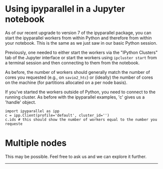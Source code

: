 # Using ipyparallel in a Jupyter notebook

As of our recent upgrade to version 7 of the ipyparallel package, you can start the ipyparallel workers from within Python and therefore from within your notebook. This is the same as we just saw in our basic Python session.

Previously, one needed to either start the workers via the "IPython Clusters" tab of the Jupyter interface or start the workers using `ipcluster start` from a terminal session and then connecting to them from the notebook.

As before, the number of workers should generally match the number of cores you requested (e.g., on `savio2_htc`) or (ideally) the number of cores on the machine (for partitions allocated on a per node basis).

If you've started the workers outside of Python, you need to connect to the running cluster. As before with the ipyparallel examples, 'c' gives us a 'handle' object.

```
import ipyparallel as ipp
c = ipp.Client(profile='default', cluster_id='')
c.ids # this should show the number of workers equal to the number you requeste
```

# Multiple nodes

This may be possible. Feel free to ask us and we can explore it further. 

---
